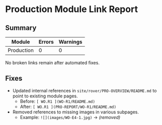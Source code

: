 # Production Module Link Report

## Summary
| Module | Errors | Warnings |
| --- | --- | --- |
| Production | 0 | 0 |

No broken links remain after automated fixes.

## Fixes
- Updated internal references in `site/rover/PRO-OVERVIEW/README.md` to point to existing module pages.
  - Before: `[ WO.R1 ](WO-R1/README.md)`
  - After: `[ WO.R1 ](PRO-REPORT/WO-R1/README.md)`
- Removed references to missing images in various subpages.
  - Example: `![](images/WO-E4-1.jpg)` → *(removed)*

